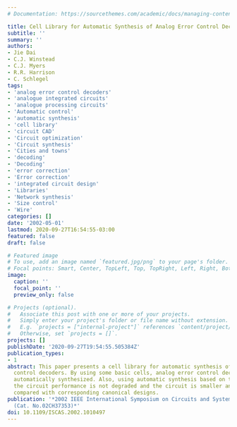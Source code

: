 ```yaml
---
# Documentation: https://sourcethemes.com/academic/docs/managing-content/

title: Cell Library for Automatic Synthesis of Analog Error Control Decoders
subtitle: ''
summary: ''
authors:
- Jie Dai
- C.J. Winstead
- C.J. Myers
- R.R. Harrison
- C. Schlegel
tags:
- 'analog error control decoders'
- 'analogue integrated circuits'
- 'analogue processing circuits'
- 'Automatic control'
- 'automatic synthesis'
- 'cell library'
- 'circuit CAD'
- 'Circuit optimization'
- 'Circuit synthesis'
- 'Cities and towns'
- 'decoding'
- 'Decoding'
- 'error correction'
- 'Error correction'
- 'integrated circuit design'
- 'Libraries'
- 'Network synthesis'
- 'Size control'
- 'Wire'
categories: []
date: '2002-05-01'
lastmod: 2020-09-27T16:54:55-03:00
featured: false
draft: false

# Featured image
# To use, add an image named `featured.jpg/png` to your page's folder.
# Focal points: Smart, Center, TopLeft, Top, TopRight, Left, Right, BottomLeft, Bottom, BottomRight.
image:
  caption: ''
  focal_point: ''
  preview_only: false

# Projects (optional).
#   Associate this post with one or more of your projects.
#   Simply enter your project's folder or file name without extension.
#   E.g. `projects = ["internal-project"]` references `content/project/deep-learning/index.md`.
#   Otherwise, set `projects = []`.
projects: []
publishDate: '2020-09-27T19:54:55.505384Z'
publication_types:
- 1
abstract: This paper presents a cell library for automatic synthesis of analog error
  control decoders. By using some basic cells, analog error control decoders can be
  automatically synthesized. Also, using automatic synthesis based on this cell library,
  the circuit performance is not degraded and the circuit is smaller and lower power
  compared with corresponding canonical designs.
publication: '*2002 IEEE International Symposium on Circuits and Systems. Proceedings
  (Cat. No.02CH37353)*'
doi: 10.1109/ISCAS.2002.1010497
---
```

